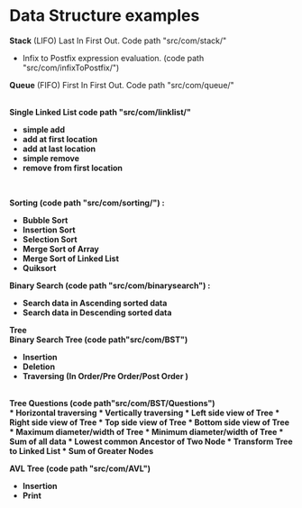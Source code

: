 # Data Structure examples<br/>

<b>Stack</b> (LIFO) Last In First Out. Code path "src/com/stack/" <br/>
* Infix to Postfix expression evaluation. (code path "src/com/infixToPostfix/")<br/>

<b/>Queue</b> (FIFO) First In First Out. Code path "src/com/queue/" <br/>
<br/>

<b/>Single Linked List<b/> code path "src/com/linklist/" <br/>
* simple add
* add at first location
* add at last location
* simple remove
* remove from first location
<br/>

<b>Sorting (code path "src/com/sorting/") :</b><br/>
* Bubble Sort <br/>
* Insertion Sort <br/>
* Selection Sort <br/>
* Merge Sort of Array <br/>
* Merge Sort of Linked List <br/>
* Quiksort <br/>

<b>Binary Search (code path "src/com/binarysearch") :</b><br/>
* Search data in Ascending sorted data
* Search data in Descending sorted data


<b>Tree</b><br/>
Binary Search Tree (code path"src/com/BST")<br/>
* Insertion
* Deletion
* Traversing (In Order/Pre Order/Post Order )

<br/>
Tree Questions (code path"src/com/BST/Questions")<br/>
* Horizontal traversing
* Vertically traversing
* Left side view of Tree
* Right side view of Tree
* Top side view of Tree
* Bottom side view of Tree
* Maximum diameter/width of Tree
* Minimum diameter/width of Tree
* Sum of all data
* Lowest common Ancestor of Two Node
* Transform Tree to Linked List
* Sum of Greater Nodes

<br/>

<b> AVL Tree (code path "src/com/AVL")</b><br/>
* Insertion
* Print 








